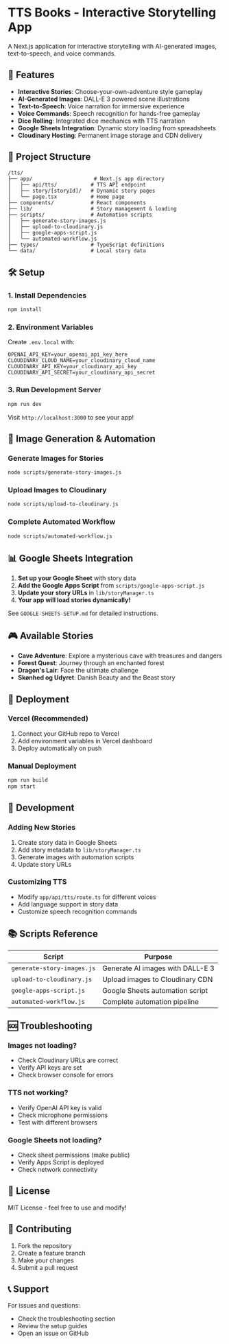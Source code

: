 # TTS Books - Interactive Storytelling App

A Next.js application for interactive storytelling with AI-generated images, text-to-speech, and voice commands.

## 🚀 Features

- **Interactive Stories**: Choose-your-own-adventure style gameplay
- **AI-Generated Images**: DALL-E 3 powered scene illustrations  
- **Text-to-Speech**: Voice narration for immersive experience
- **Voice Commands**: Speech recognition for hands-free gameplay
- **Dice Rolling**: Integrated dice mechanics with TTS narration
- **Google Sheets Integration**: Dynamic story loading from spreadsheets
- **Cloudinary Hosting**: Permanent image storage and CDN delivery

## 📁 Project Structure

```
/tts/
├── app/                    # Next.js app directory
│   ├── api/tts/           # TTS API endpoint
│   ├── story/[storyId]/   # Dynamic story pages
│   └── page.tsx           # Home page
├── components/            # React components
├── lib/                   # Story management & loading
├── scripts/               # Automation scripts
│   ├── generate-story-images.js
│   ├── upload-to-cloudinary.js
│   ├── google-apps-script.js
│   └── automated-workflow.js
├── types/                 # TypeScript definitions
└── data/                  # Local story data
```

## 🛠️ Setup

### 1. Install Dependencies
```bash
npm install
```

### 2. Environment Variables
Create `.env.local` with:
```env
OPENAI_API_KEY=your_openai_api_key_here
CLOUDINARY_CLOUD_NAME=your_cloudinary_cloud_name
CLOUDINARY_API_KEY=your_cloudinary_api_key
CLOUDINARY_API_SECRET=your_cloudinary_api_secret
```

### 3. Run Development Server
```bash
npm run dev
```

Visit `http://localhost:3000` to see your app!

## 🎨 Image Generation & Automation

### Generate Images for Stories
```bash
node scripts/generate-story-images.js
```

### Upload Images to Cloudinary
```bash
node scripts/upload-to-cloudinary.js
```

### Complete Automated Workflow
```bash
node scripts/automated-workflow.js
```

## 📊 Google Sheets Integration

1. **Set up your Google Sheet** with story data
2. **Add the Google Apps Script** from `scripts/google-apps-script.js`
3. **Update your story URLs** in `lib/storyManager.ts`
4. **Your app will load stories dynamically!**

See `GOOGLE-SHEETS-SETUP.md` for detailed instructions.

## 🎮 Available Stories

- **Cave Adventure**: Explore a mysterious cave with treasures and dangers
- **Forest Quest**: Journey through an enchanted forest
- **Dragon's Lair**: Face the ultimate challenge
- **Skønhed og Udyret**: Danish Beauty and the Beast story

## 🚀 Deployment

### Vercel (Recommended)
1. Connect your GitHub repo to Vercel
2. Add environment variables in Vercel dashboard
3. Deploy automatically on push

### Manual Deployment
```bash
npm run build
npm start
```

## 🔧 Development

### Adding New Stories
1. Create story data in Google Sheets
2. Add story metadata to `lib/storyManager.ts`
3. Generate images with automation scripts
4. Update story URLs

### Customizing TTS
- Modify `app/api/tts/route.ts` for different voices
- Add language support in story data
- Customize speech recognition commands

## 📚 Scripts Reference

| Script | Purpose |
|--------|---------|
| `generate-story-images.js` | Generate AI images with DALL-E 3 |
| `upload-to-cloudinary.js` | Upload images to Cloudinary CDN |
| `google-apps-script.js` | Google Sheets automation script |
| `automated-workflow.js` | Complete automation pipeline |

## 🆘 Troubleshooting

### Images not loading?
- Check Cloudinary URLs are correct
- Verify API keys are set
- Check browser console for errors

### TTS not working?
- Verify OpenAI API key is valid
- Check microphone permissions
- Test with different browsers

### Google Sheets not loading?
- Check sheet permissions (make public)
- Verify Apps Script is deployed
- Check network connectivity

## 📄 License

MIT License - feel free to use and modify!

## 🤝 Contributing

1. Fork the repository
2. Create a feature branch
3. Make your changes
4. Submit a pull request

## 📞 Support

For issues and questions:
- Check the troubleshooting section
- Review the setup guides
- Open an issue on GitHub
